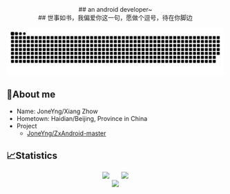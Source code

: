 <div align="center">
## an android developer~
</div>
<div align="center">
## 世事如书，我偏爱你这一句，愿做个逗号，待在你脚边
</div>

![](https://raw.githubusercontent.com/JoneYng/JoneYng/main/assets/github-contribution-grid-snake.svg)

## 🥱About me
- Name: JoneYng/Xiang Zhow
- Hometown: Haidian/Beijing,  Province in China
- Project
   - [JoneYng/ZxAndroid-master](https://github.com/JoneYng/ZxAndroid-master)
   
## 📈Statistics
<div align="center">
<span>&emsp;&emsp;</span>
<img height="170px" src="https://github-readme-stats.vercel.app/api?username=JoneYng" /><span>&emsp;&emsp;</span><img height="170px" src="https://github-readme-stats.vercel.app/api/top-langs/?username=JoneYng&layout=compact&langs_count=8" />
<span>&emsp;&emsp;</span>
</div>

<div align="center">
<!--      <img  src="https://github-readme-streak-stats.herokuapp.com/?user=JoneYng&theme=radical&hide_border=true&date_format=%5BY.%5Dn.j&locale=zh" /> -->
      <img  src="https://github-readme-streak-stats.herokuapp.com/?user=JoneYng" />
</div>

      
